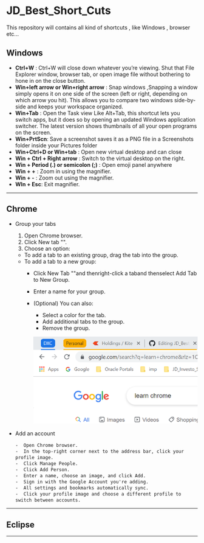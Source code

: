 # JD_Best_Short_Cuts
This repository will contains all kind of shortcuts , like Windows , browser etc...

## Windows
- **Ctrl+W** : Ctrl+W will close down whatever you’re viewing. Shut that File Explorer window, browser tab, or open image file without bothering to hone in on the close button.
- **Win+left arrow or Win+right arrow** : Snap windows ,Snapping a window simply opens it on one side of the screen (left or right, depending on which arrow you hit). This allows you to compare two windows side-by-side and keeps your workspace organized.
- **Win+Tab** : Open the Task view Like Alt+Tab, this shortcut lets you switch apps, but it does so by opening an updated Windows application switcher. The latest version shows thumbnails of all your open programs on the screen.
- **Win+PrtScn**: Save a screenshot saves it as a PNG file in a Screenshots folder inside your Pictures folder
- **Win+Ctrl+D or Win+tab** : Open new virtual desktop and can close
- **Win + Ctrl + Right arrow** :	Switch to the virtual desktop on the right.
- **Win + Period (.) or semicolon (;)**  : Open emoji panel anywhere
- **Win + +** : Zoom in using the magnifier.
- **Win + -** : Zoom out using the magnifier.
- **WIn + Esc**: Exit magnifier.




---

## Chrome
- Group your tabs

   1. Open Chrome browser.
   2. Click New tab "".
   3. Choose an option:
     - To add a tab to an existing group, drag the tab into the group.
     - To add a tab to a new group:
        - Click New Tab ""and thenright-click a taband thenselect Add Tab to New Group.
        - Enter a name for your group.
        - (Optional) You can also:
          - Select a color for the tab.
          - Add additional tabs to the group.
          - Remove the group.
          
          
          ![Browser](Chrome_1.png)


- Add an account

      -  Open Chrome browser.
      -  In the top-right corner next to the address bar, click your profile image.
      -  Click Manage People.
      -  Click Add Person.
      -  Enter a name, choose an image, and click Add.
      -  Sign in with the Google Account you're adding.
      -  All settings and bookmarks automatically sync.
      -  Click your profile image and choose a different profile to switch between accounts.
     
---

## Eclipse

---




